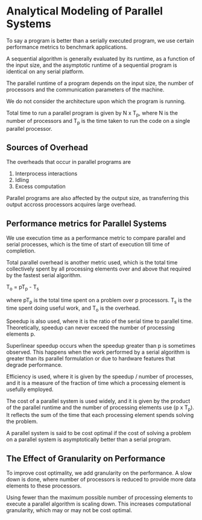 # Analytical Modeling of Parallel Systems

To say a program is better than a serially executed program, we use certain performance metrics to benchmark applications.

A sequential algorithm is generally evaluated by its runtime, as a function of the input size, and the asymptotic runtime of a sequential program is identical on any serial platform.

The parallel runtime of a program depends on the input size, the number of processors and the communication parameters of the machine.

We do not consider the architecture upon which the program is running.

Total time to run a parallel program is given by N x T<sub>p</sub>, where N is the number of processors and T<sub>p</sub> is the time taken to run the code on a single parallel processor.

## Sources of Overhead

The overheads that occur in parallel programs are
1. Interprocess interactions
2. Idling
3. Excess computation

Parallel programs are also affected by the output size, as transferring this output accross processors acquires large overhead.

## Performance metrics for Parallel Systems

We use execution time as a performance metric to compare parallel and serial processes, which is the time of start of execution till time of completion.

Total parallel overhead is another metric used, which is the total time collectively spent by all processing elements over and above that required by the fastest serial algorithm.

T<sub>o</sub> = pT<sub>p</sub> - T<sub>s</sub>

where pT<sub>p</sub> is the total time spent on a problem over p processors. T<sub>s</sub> is the time spent doing useful work, and T<sub>o</sub> is the overhead.

Speedup is also used, where it is the ratio of the serial time to parallel time. Theoretically, speedup can never exceed the number of processing elements p.

Superlinear speedup occurs when the speedup greater than p is sometimes observed. This happens when the work performed by a serial algorithm is greater than its parallel formulation or due to hardware features that degrade performance.

Efficiency is used, where it is given by the speedup / number of processes, and it is a measure of the fraction of time which a processing element is usefully employed.

The cost of a parallel system is used widely, and it is given by the product of the parallel runtime and the number of processing elements use (p x T<sub>p</sub>). It reflects the sum of the time that each processing element spends solving the problem.

A parallel system is said to be cost optimal if the cost of solving a problem on a parallel system is asymptotically better than a serial program.

## The Effect of Granularity on Performance

To improve cost optimality, we add granularity on the performance. A slow down is done, where number of processors is reduced to provide more data elements to these processors.

Using fewer than the maximum possible number of processing elements to execute a parallel algorithm is scaling down. This increases computational granularity, which may or may not be cost optimal.


